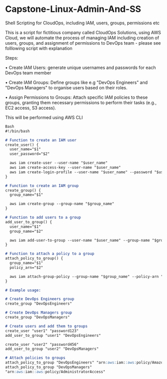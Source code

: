 # Capstone-Linux-Admin-And-SS
Shell Scripting for CloudOps, including IAM, users, groups, permissions etc


This is a script for fictitious company called CloudOps Solutions, using AWS Cloud, we will automate the process of managing IAM including creation of users, groups, and assignment of permissions to DevOps team - please see folllowing script with explanation

Steps:

•	Create IAM Users: generate unique usernames and passwords for each DevOps team member

•	Create IAM Groups: Define groups like e.g "DevOps Engineers" and "DevOps Managers" to organise users based on their roles.

•	Assign Permissions to Groups: Attach specific IAM policies to these groups, granting them necessary permissions to perform their tasks (e.g., EC2 access, S3 access).


This will be performed using AWS CLI

```markdown
Bash
#!/bin/bash

# Function to create an IAM user
create_user() {
  user_name="$1"
  user_password="$2"

  aws iam create-user --user-name "$user_name"
  aws iam create-access-key --user-name "$user_name"
  aws iam create-login-profile --user-name "$user_name" --password "$user_password"
}

# Function to create an IAM group
create_group() {
  group_name="$1"

  aws iam create-group --group-name "$group_name"
}

# Function to add users to a group
add_user_to_group() {
  user_name="$1"
  group_name="$2"

  aws iam add-user-to-group --user-name "$user_name" --group-name "$group_name"
}

# Function to attach a policy to a group
attach_policy_to_group() {
  group_name="$1"
  policy_arn="$2"

  aws iam attach-group-policy --group-name "$group_name" --policy-arn "$policy_arn"
}

# Example usage:

# Create DevOps Engineers group
create_group "DevOpsEngineers"

# Create DevOps Managers group
create_group "DevOpsManagers"

# Create users and add them to groups
create_user "user1" "password123"
add_user_to_group "user1" "DevOpsEngineers"

create_user "user2" "password456"
add_user_to_group "user2" "DevOpsManagers"

# Attach policies to groups
attach_policy_to_group "DevOpsEngineers" "arn:aws:iam::aws:policy/AmazonEC2FullAccess"
attach_policy_to_group "DevOpsManagers"
"arn:aws:iam::aws:policy/AdministratorAccess"

```


